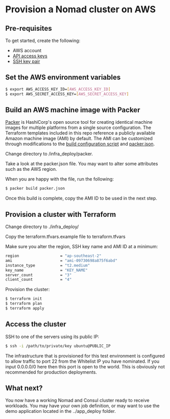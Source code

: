 # Provision a Nomad cluster on AWS

## Pre-requisites

To get started, create the following:

- AWS account
- [API access keys](http://aws.amazon.com/developers/access-keys/)
- [SSH key pair](http://docs.aws.amazon.com/AWSEC2/latest/UserGuide/ec2-key-pairs.html)

## Set the AWS environment variables

```bash
$ export AWS_ACCESS_KEY_ID=[AWS_ACCESS_KEY_ID]
$ export AWS_SECRET_ACCESS_KEY=[AWS_SECRET_ACCESS_KEY]
```

## Build an AWS machine image with Packer

[Packer](https://www.packer.io/intro/index.html) is HashiCorp's open source tool 
for creating identical machine images for multiple platforms from a single 
source configuration. The Terraform templates included in this repo reference a 
publicly available Amazon machine image (AMI) by default. The AMI can be customized 
through modifications to the [build configuration script](../shared/scripts/setup.sh) 
and [packer.json](packer.json).

Change directory to /infra_deploy/packer.

Take a look at the packer.json file. You may want to alter some attributes such as the AWS region.

When you are happy with the file, run the following:

```bash
$ packer build packer.json
```
Once this build is complete, copy the AMI ID to be used in the next step.


## Provision a cluster with Terraform

Change directory to ./infra_deploy/

Copy the terraform.tfvars.example file to terraform.tfvars

Make sure you alter the region, SSH key name and AMI ID at a minimum:

```bash
region                  = "ap-southeast-2"
ami                     = "ami-09730698a875f6abd"
instance_type           = "t2.medium"
key_name                = "KEY_NAME"
server_count            = "3"
client_count            = "4"
```


Provision the cluster:

```bash
$ terraform init
$ terraform plan
$ terraform apply
```

## Access the cluster

SSH to one of the servers using its public IP:

```bash
$ ssh -i /path/to/private/key ubuntu@PUBLIC_IP
```

The infrastructure that is provisioned for this test environment is configured to 
allow traffic to port 22 from the Whitelist IP you have nominated. If you input 0.0.0.0/0 here then this port is open to the world. This is obviously not recommended for production 
deployments.

## What next?

You now have a working Nomad and Consul cluster ready to receive workloads. You may have your own job definition, or may want to use the demo application located in the ../app_deploy folder.
